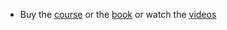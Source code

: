 - Buy the [course](https://www.udemy.com/course/automate) or the [book](https://automatetheboringstuff.com) or watch the [videos](https://www.youtube.com/playlist?list=PL0-84-yl1fUnRuXGFe_F7qSH1LEnn9LkW)